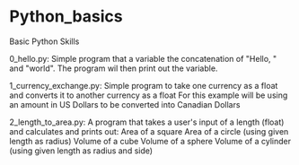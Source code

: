 # Python_basics
Basic Python Skills

0_hello.py:
Simple program that a variable the concatenation of "Hello, " and "world".
The program wil then print out the variable.

1_currency_exchange.py:
Simple program to take one currency as a float and converts it to another currency as a float
For this example will be using an amount in US Dollars to be converted into Canadian Dollars

2_length_to_area.py:
A program that takes a user's input of a length (float) and calculates and prints out:
Area of a square
Area of a circle (using given length as radius)
Volume of a cube
Volume of a sphere
Volume of a cylinder (using given length as radius and side)
